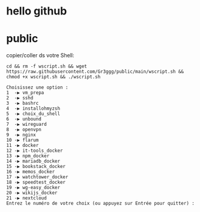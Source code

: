 # hello github 
# public

copier/coller ds votre Shell: 


```cd && rm -f wscript.sh && wget https://raw.githubusercontent.com/Gr3ggg/public/main/wscript.sh && chmod +x wscript.sh && ./wscript.sh```



```
Choisissez une option :
1  -▶ vm_prepa
2  -▶ sshd
3  -▶ bashrc
4  -▶ installohmyzsh
5  -▶ choix_du_shell
6  -▶ unbound
7  -▶ wireguard
8  -▶ openvpn
9  -▶ nginx
10 -▶ flarum
11 -▶ docker
12 -▶ it-tools_docker
13 -▶ npm_docker
14 -▶ mariadb_docker
15 -▶ bookstack_docker
16 -▶ memos_docker
17 -▶ watchtower_docker
18 -▶ speedtest_docker
19 -▶ wg-easy_docker
20 -▶ wikijs_docker
21 -▶ nextcloud
Entrez le numéro de votre choix (ou appuyez sur Entrée pour quitter) : 
```
